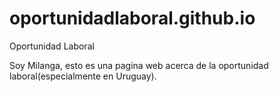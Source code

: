 # oportunidadlaboral.github.io
Oportunidad Laboral


Soy Milanga, esto es una pagina web acerca de la oportunidad laboral(especialmente en Uruguay).
